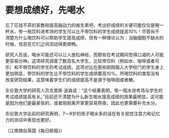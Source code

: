 # 要想成绩好，先喝水

忘了花钱不菲的家教和提高脑动力的维生素吧，考出好成绩的关键可能仅仅是喝一杯水。带一瓶饮料进考场的学生可以比不带饮料的学生成绩提高10%！尽管尚不清楚为什么喝饮料可以帮助学生提高成绩，但有一种理论认为：当脑细胞不缺水的时候，信息在它们之间流动得更顺畅。

研究人员说，喝水可能还可以让人放松神经，而那些在考试期间觉得口渴的人可能更容易分神。这项研究调查了数百名大学生，比较带饮料（例如水、咖啡或者可乐）和不带饮料的学生的考试成绩。这项对比在那些刚刚踏入大学校门的学生身上更加明显，带饮料的学生比不带饮料的学生成绩要高10%。所喝饮料的类型没有改变研究结果，这意味着学生们的成绩提高不是源于咖啡因或者糖。

东伦敦大学的研究人员克里斯·波森说：“这个结果表明，带一瓶水进考场与学生的考试成绩提高有关。”目前还不清楚为什么新生喝水提高成绩的效果最明显。这可能是因为他们是最紧张的，或者刚刚离开家更容易熬夜，因此也更需要补充水分。

东伦敦大学此前的研究表明，7～9岁的孩子喝水多的话在有关视觉注意力和记忆力的测试中表现也更好。

（江南摘自英国《每日邮报》）